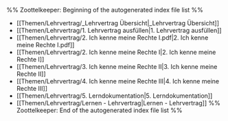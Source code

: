 %% Zoottelkeeper: Beginning of the autogenerated index file list  %%
-  [[Themen/Lehrvertrag/_Lehrvertrag Übersicht|_Lehrvertrag Übersicht]]
-  [[Themen/Lehrvertrag/1. Lehrvertrag ausfüllen|1. Lehrvertrag ausfüllen]]
-  [[Themen/Lehrvertrag/2. Ich kenne meine Rechte I.pdf|2. Ich kenne meine Rechte I.pdf]]
-  [[Themen/Lehrvertrag/2. Ich kenne meine Rechte I|2. Ich kenne meine Rechte I]]
-  [[Themen/Lehrvertrag/3. Ich kenne meine Rechte II|3. Ich kenne meine Rechte II]]
-  [[Themen/Lehrvertrag/4. Ich kenne meine Rechte III|4. Ich kenne meine Rechte III]]
-  [[Themen/Lehrvertrag/5. Lerndokumentation|5. Lerndokumentation]]
-  [[Themen/Lehrvertrag/Lernen - Lehrvertrag|Lernen - Lehrvertrag]]
%% Zoottelkeeper: End of the autogenerated index file list  %%
